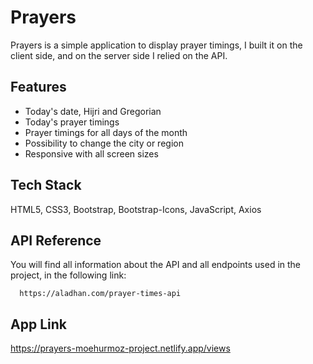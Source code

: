 # Prayers

Prayers is a simple application to display prayer timings, I built it on the client side, and on the server side I relied on the API.

## Features

- Today's date, Hijri and Gregorian
- Today's prayer timings
- Prayer timings for all days of the month
- Possibility to change the city or region
- Responsive with all screen sizes

## Tech Stack

HTML5, CSS3, Bootstrap, Bootstrap-Icons, JavaScript, Axios

## API Reference

You will find all information about the API and all endpoints used in the project, in the following link:

```https
  https://aladhan.com/prayer-times-api
```

## App Link

https://prayers-moehurmoz-project.netlify.app/views
